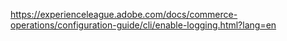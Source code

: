 https://experienceleague.adobe.com/docs/commerce-operations/configuration-guide/cli/enable-logging.html?lang=en
